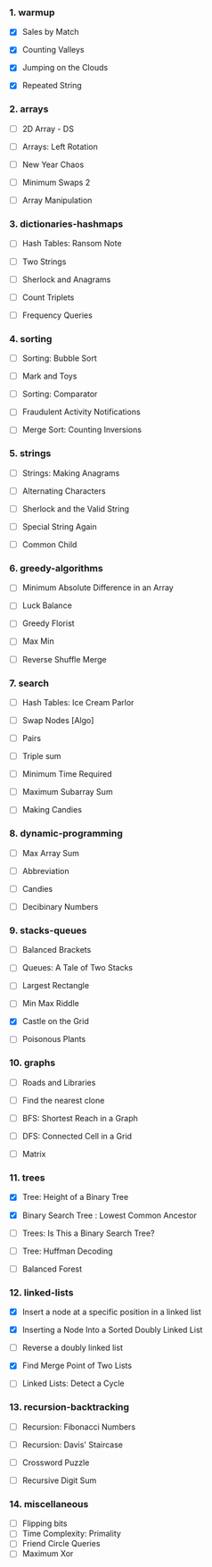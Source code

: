 ### 1. warmup
- [x] Sales by Match
- [x] Counting Valleys
- [x] Jumping on the Clouds
- [x] Repeated String


### 2. arrays
- [ ] 2D Array - DS
- [ ] Arrays: Left Rotation
- [ ] New Year Chaos
- [ ] Minimum Swaps 2
- [ ] Array Manipulation


### 3. dictionaries-hashmaps
- [ ] Hash Tables: Ransom Note
- [ ] Two Strings
- [ ] Sherlock and Anagrams
- [ ] Count Triplets
- [ ] Frequency Queries


### 4. sorting
- [ ] Sorting: Bubble Sort
- [ ] Mark and Toys
- [ ] Sorting: Comparator
- [ ] Fraudulent Activity Notifications
- [ ] Merge Sort: Counting Inversions


### 5. strings
- [ ] Strings: Making Anagrams
- [ ] Alternating Characters
- [ ] Sherlock and the Valid String
- [ ] Special String Again
- [ ] Common Child


### 6. greedy-algorithms
- [ ] Minimum Absolute Difference in an Array
- [ ] Luck Balance
- [ ] Greedy Florist
- [ ] Max Min
- [ ] Reverse Shuffle Merge


### 7. search
- [ ] Hash Tables: Ice Cream Parlor
- [ ] Swap Nodes [Algo]
- [ ] Pairs
- [ ] Triple sum
- [ ] Minimum Time Required
- [ ] Maximum Subarray Sum
- [ ] Making Candies


### 8. dynamic-programming
- [ ] Max Array Sum
- [ ] Abbreviation
- [ ] Candies
- [ ] Decibinary Numbers


### 9. stacks-queues
- [ ] Balanced Brackets
- [ ] Queues: A Tale of Two Stacks
- [ ] Largest Rectangle
- [ ] Min Max Riddle
- [x] Castle on the Grid
- [ ] Poisonous Plants


### 10. graphs
- [ ] Roads and Libraries
- [ ] Find the nearest clone
- [ ] BFS: Shortest Reach in a Graph
- [ ] DFS: Connected Cell in a Grid
- [ ] Matrix


### 11. trees
- [x] Tree: Height of a Binary Tree
- [x] Binary Search Tree : Lowest Common Ancestor
- [ ] Trees: Is This a Binary Search Tree?
- [ ] Tree: Huffman Decoding
- [ ] Balanced Forest


### 12. linked-lists
- [x] Insert a node at a specific position in a linked list
- [x] Inserting a Node Into a Sorted Doubly Linked List
- [ ] Reverse a doubly linked list
- [x] Find Merge Point of Two Lists
- [ ] Linked Lists: Detect a Cycle


### 13. recursion-backtracking
- [ ] Recursion: Fibonacci Numbers
- [ ] Recursion: Davis' Staircase
- [ ] Crossword Puzzle
- [ ] Recursive Digit Sum


### 14. miscellaneous
- [ ] Flipping bits
- [ ] Time Complexity: Primality
- [ ] Friend Circle Queries
- [ ] Maximum Xor
